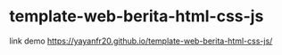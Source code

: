 # template-web-berita-html-css-js

link demo https://yayanfr20.github.io/template-web-berita-html-css-js/

